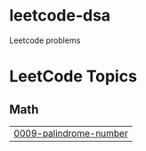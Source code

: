 # leetcode-dsa
Leetcode problems

<!---LeetCode Topics Start-->
# LeetCode Topics
## Math
|  |
| ------- |
| [0009-palindrome-number](https://github.com/qhaof26/leetcode-dsa/tree/master/0009-palindrome-number) |
<!---LeetCode Topics End-->